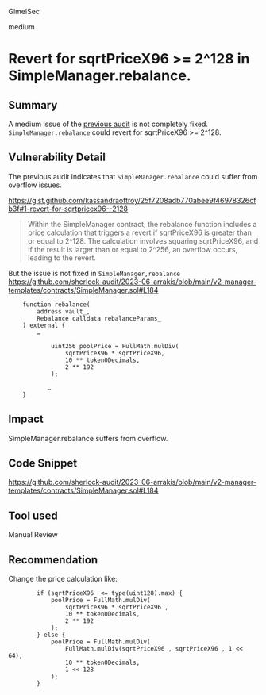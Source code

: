 GimelSec

medium

# Revert for sqrtPriceX96 >= 2^128 in SimpleManager.rebalance.

## Summary

A medium issue of the [previous audit](https://gist.github.com/kassandraoftroy/25f7208adb770abee9f46978326cfb3f) is not completely fixed. `SimpleManager.rebalance` could revert for sqrtPriceX96 >= 2^128.

## Vulnerability Detail

The previous audit indicates that `SimpleManager.rebalance` could suffer from overflow issues.

https://gist.github.com/kassandraoftroy/25f7208adb770abee9f46978326cfb3f#1-revert-for-sqrtpricex96--2128
> Within the SimpleManager contract, the rebalance function includes a price calculation that triggers a revert if sqrtPriceX96 is greater than or equal to 2^128. The calculation involves squaring sqrtPriceX96, and if the result is larger than or equal to 2^256, an overflow occurs, leading to the revert.

But the issue is not fixed in `SimpleManager,rebalance`
https://github.com/sherlock-audit/2023-06-arrakis/blob/main/v2-manager-templates/contracts/SimpleManager.sol#L184
```solidity
    function rebalance(
        address vault_,
        Rebalance calldata rebalanceParams_
    ) external {
        …

            uint256 poolPrice = FullMath.mulDiv(
                sqrtPriceX96 * sqrtPriceX96,
                10 ** token0Decimals,
                2 ** 192
            );

           …
    }
```


## Impact

SimpleManager.rebalance suffers from overflow.


## Code Snippet

https://github.com/sherlock-audit/2023-06-arrakis/blob/main/v2-manager-templates/contracts/SimpleManager.sol#L184

## Tool used

Manual Review

## Recommendation

Change the price calculation like:
```solidity
        if (sqrtPriceX96  <= type(uint128).max) {
            poolPrice = FullMath.mulDiv(
                sqrtPriceX96 * sqrtPriceX96 ,
                10 ** token0Decimals,
                2 ** 192
            );
        } else {
            poolPrice = FullMath.mulDiv(
                FullMath.mulDiv(sqrtPriceX96 , sqrtPriceX96 , 1 << 64),
                10 ** token0Decimals,
                1 << 128
            );
        }
```
